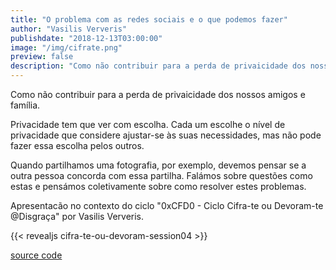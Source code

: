 ```yaml
---
title: "O problema com as redes sociais e o que podemos fazer"
author: "Vasilis Ververis"
publishdate: "2018-12-13T03:00:00"
image: "/img/cifrate.png"
preview: false
description: "Como não contribuir para a perda de privaicidade dos nossos amigos e família."
---
```


Como não contribuir para a perda de privaicidade dos nossos amigos e família.

Privacidade tem que ver com escolha. Cada um escolhe o nível de privacidade que
considere ajustar-se às suas necessidades, mas não pode fazer essa escolha pelos
outros.

Quando partilhamos uma fotografia, por exemplo, devemos pensar se a outra pessoa
concorda com essa partilha. Falámos sobre questões como estas e pensámos coletivamente
sobre como resolver estes problemas.

Apresentacão no contexto do ciclo "0xCFD0 - Ciclo Cifra-te ou Devoram-te @Disgraça" por Vasilis Ververis.

{{< revealjs cifra-te-ou-devoram-session04 >}} <!-- revealjs presentation without the ".html"-->

[source code](https://github.com/PrivacyLx/slides)
